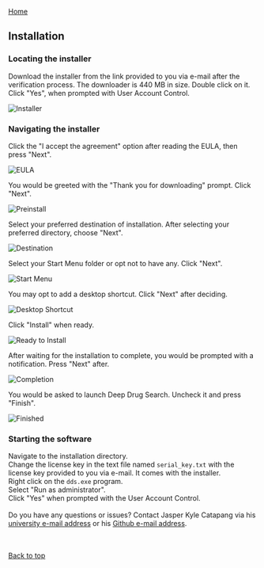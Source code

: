 [Home](https://leeseojun17.github.io/deepdrugsearch/)

## Installation

### Locating the installer

Download the installer from the link provided to you via e-mail after the verification process. The downloader is 440 MB in size. Double click on it. Click "Yes", when prompted with User Account Control.

![Installer](https://raw.githubusercontent.com/leeseojun17/deepdrugsearch/master/graphics/installer.JPG "Installer")

### Navigating the installer

Click the "I accept the agreement" option after reading the EULA, then press "Next".<br>

![EULA](https://raw.githubusercontent.com/leeseojun17/deepdrugsearch/master/graphics/eula.jpg "EULA")

You would be greeted with the "Thank you for downloading" prompt. Click "Next".<br>

![Preinstall](https://raw.githubusercontent.com/leeseojun17/deepdrugsearch/master/graphics/preinstall.jpg "Preinstall")

Select your preferred destination of installation. After selecting your preferred directory, choose "Next".<br>

![Destination](https://raw.githubusercontent.com/leeseojun17/deepdrugsearch/master/graphics/destination.jpg "Destination")

Select your Start Menu folder or opt not to have any. Click "Next".<br>

![Start Menu](https://raw.githubusercontent.com/leeseojun17/deepdrugsearch/master/graphics/startmenu.JPG "Start Menu")

You may opt to add a desktop shortcut. Click "Next" after deciding.<br>

![Desktop Shortcut](https://raw.githubusercontent.com/leeseojun17/deepdrugsearch/master/graphics/shortcut.JPG "Desktop Shortcut")

Click "Install" when ready.<br>

![Ready to Install](https://raw.githubusercontent.com/leeseojun17/deepdrugsearch/master/graphics/ready%20install.JPG "Ready to Install")

After waiting for the installation to complete, you would be prompted with a notification. Press "Next" after.<br>

![Completion](https://raw.githubusercontent.com/leeseojun17/deepdrugsearch/master/graphics/postinstall.JPG "Completion")

You would be asked to launch Deep Drug Search. Uncheck it and press "Finish".

![Finished](https://raw.githubusercontent.com/leeseojun17/deepdrugsearch/master/graphics/finish.JPG "Finished")

### Starting the software

Navigate to the installation directory.<br>
Change the license key in the text file named `serial_key.txt` with the license key provided to you via e-mail. It comes with the installer.<br>
Right click on the `dds.exe` program.<br>
Select "Run as administrator".<br>
Click "Yes" when prompted with the User Account Control.<br>
<br>
Do you have any questions or issues? Contact Jasper Kyle Catapang via his [university e-mail address](mailto:jcatapang@up.edu.ph) or his [Github e-mail address](mailto:leeseojun17@naver.com). 

<br><br>
[Back to top](https://leeseojun17.github.io/deepdrugsearch/installation)
